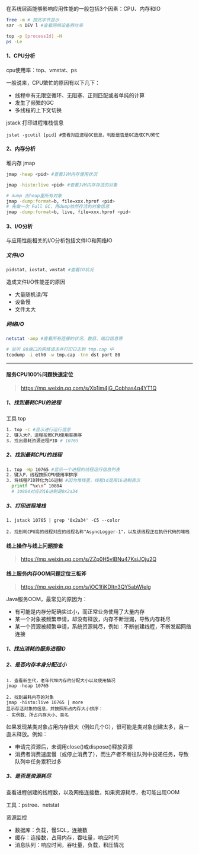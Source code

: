 在系统层面能够影响应用性能的一般包括3个因素：CPU、内存和IO

```sh
free -m # 按兆字节显示
sar -n DEV l #查看网络设备吞吐率

top -p [processId] -H
ps -Le
```

#### 1、CPU分析
cpu使用率：top、vmstat、ps

一般说来，CPU繁忙的原因有以下几下：
- 线程中有无限空循环、无阻塞、正则匹配或者单纯的计算
- 发生了频繁的GC
- 多线程的上下文切换

jstack 打印进程堆栈信息
```
jstat -gcutil [pid] #查看对应进程GC信息，判断是否是GC造成CPU繁忙
```

#### 2、内存分析
堆内存 jmap
```sh
jmap -heap <pid> #查看JVM内存使用状况

jmap -histo:live <pid> #查看JVM内存存活的对象

# dump 出heap里所有对象
jmap -dump:format=b, file=xxx.hprof <pid>
# 先做一次 Full GC，再dump依然存活的对象信息
jmap -dump:format=b, live, file=xxx.hprof <pid>
```

#### 3、I/O分析
与应用性能相关的I/O分析包括文件IO和网络IO

##### 文件I/O
```sh
pidstat、iostat、vmstat #查看IO状况
```

造成文件I/O性能差的原因
- 大量随机读/写
- 设备慢
- 文件太大

##### 网络I/O
```sh
netstat -anp #查看所有连接的状况、数目、端口信息等

# 监听 80端口的网络请求并打印日志到 tmp.cap 中
tcodump -i eth0 -w tmp.cap -tnn dst port 80
```

---
#### 服务CPU100%问题快速定位
> https://mp.weixin.qq.com/s/Xb1im4jG_Cobhas4q4YT1Q

##### 1、找到最耗CPU的进程
工具 top
```sh
1. top -c #显示进行运行信息
2. 键入大P，进程按照CPU使用率排序
3. 找出最耗资源进程PID # 10765
```

##### 2、找到最耗CPU的线程
```sh
1. top -Hp 10765 #显示一个进程的线程运行信息列表
2. 键入P，线程按照CPU使用率排序
3. 将线程PID转化为16进制 #因为堆栈里，线程id是用16进制表示
  printf “%x\n” 10804
  # 10804对应的16进制是0x2a34
```

##### 3、打印进程堆栈
```
1. jstack 10765 | grep '0x2a34' -C5 --color

2. 找到耗CPU高的线程对应的线程名称"AsyncLogger-1"，以及该线程正在执行代码的堆栈
```

#### 线上操作与线上问题排查
> https://mp.weixin.qq.com/s/ZZp0H5vIBNu47KsiJOju2Q

#### 线上服务内存OOM问题定位三板斧
> https://mp.weixin.qq.com/s/iOC1fiKDItn3QY5abWIelg

Java服务OOM，最常见的原因为：

- 有可能是内存分配确实过小，而正常业务使用了大量内存
- 某一个对象被频繁申请，却没有释放，内存不断泄漏，导致内存耗尽
- 某一个资源被频繁申请，系统资源耗尽，例如：不断创建线程，不断发起网络连接

##### 1、找出消耗的服务进程ID
##### 2、是否内存本身分配过小
```
1. 查看新生代，老年代堆内存的分配大小以及使用情况
jmap -heap 10765

2. 找到最耗内存的对象
jmap -histo:live 10765 | more
显示存活对象的信息，并按照所占内存大小排序：
- 实例数、所占内存大小、类名
```

如果发现某类对象占用内存很大（例如几个G），很可能是类对象创建太多，且一直未释放。例如：
- 申请完资源后，未调用close()或dispose()释放资源
- 消费者消费速度慢（或停止消费了），而生产者不断往队列中投递任务，导致队列中任务累积过多

##### 3、是否是资源耗尽
查看进程创建的线程数，以及网络连接数，如果资源耗尽，也可能出现OOM

工具：pstree、netstat

资源监控
- 数据库：负载，慢SQL，连接数
- 缓存：连接数，占用内存，吞吐量，响应时间
- 消息队列：响应时间，吞吐量，负载，积压情况